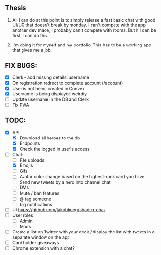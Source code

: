 ## Thesis

1. All I can do at this point is to simply release a fast basic chat with good UI/UX that doesn't break by monday. I can't compete with the app another dev made, I probably can't compete with rooms. But if I can be first, I can do this.

2. I'm doing it for myself and my portfolio. This has to be a working app that gives me a job.

## FIX BUGS:

-   [x] Clerk - add missing details: username
-   [x] On registration redrect to complete account (/account)
-   [x] User is not being created in Convex
-   [x] Username is being displayed weirdly
-   [ ] Update username in the DB and Clerk
-   [ ] Fix PWA

## TODO:

-   [x] API
    -   [x] Download all heroes to the db
    -   [x] Endpoints
    -   [x] Check the logged in user's access
-   [ ] Chat:
    -   [ ] File uploads
    -   [x] Emojis
    -   [ ] Gifs
    -   [ ] Avatar color change based on the highest-rank card you have
    -   [ ] Send new tweets by a hero into channel chat
    -   [ ] DMs
    -   [ ] Mute / ban features
    -   [ ] @ tag someone
    -   [ ] tag notifications
-   [ ] UI https://github.com/jakobhoeg/shadcn-chat
-   [ ] User roles
    -   [ ] Admin
    -   [ ] Mods
-   [ ] Create a list on Twitter with your deck / display the list with tweets in a separate window on the app
-   [ ] Card holder giveaways
-   [ ] Chrome extension with a chat?
